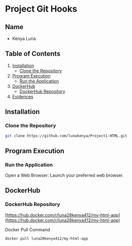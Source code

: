 # Project Git Hooks

## Name

- Kenya Luna

## Table of Contents

1. [Installation](#installation)
   - [Clone the Repository](#clone-the-repository)
2. [Program Execution](#program-execution)
   - [Run the Application](#run-the-application)
3. [DockerHub](#dockerhub)
   - [DockerHub Repository](#dockerhub-repository)
4. [Evidences](#evidences)

## Installation
### Clone the Repository

```sh
git clone https://github.com/lunakenya/Project1-HTML.git
```

## Program Execution
### Run the Application

Open a Web Browser: Launch your preferred web browser.


## DockerHub
### DockerHub Repository

[https://hub.docker.com/r/luna28kenya412/my-html-app](https://hub.docker.com/r/luna28kenya412/my-html-app)

Docker Pull Command
```sh
docker pull luna28kenya412/my-html-app
```

